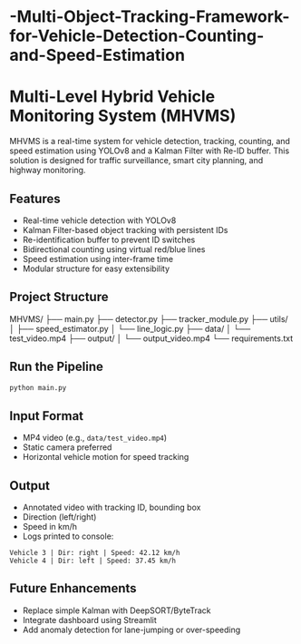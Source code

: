 # -Multi-Object-Tracking-Framework-for-Vehicle-Detection-Counting-and-Speed-Estimation
# Multi-Level Hybrid Vehicle Monitoring System (MHVMS)

MHVMS is a real-time system for vehicle detection, tracking, counting, and speed estimation using YOLOv8 and a Kalman Filter with Re-ID buffer. This solution is designed for traffic surveillance, smart city planning, and highway monitoring.

## Features
- Real-time vehicle detection with YOLOv8
- Kalman Filter-based object tracking with persistent IDs
- Re-identification buffer to prevent ID switches
- Bidirectional counting using virtual red/blue lines
- Speed estimation using inter-frame time
- Modular structure for easy extensibility

## Project Structure
MHVMS/
    ├── main.py
    ├── detector.py
    ├── tracker_module.py
    ├── utils/
    │   ├── speed_estimator.py
    │   └── line_logic.py
    ├── data/
    │   └── test_video.mp4
    ├── output/
    │   └── output_video.mp4
    └── requirements.txt

## Run the Pipeline
```bash
python main.py
```

## Input Format
- MP4 video (e.g., `data/test_video.mp4`)
- Static camera preferred
- Horizontal vehicle motion for speed tracking

## Output
- Annotated video with tracking ID, bounding box
- Direction (left/right)
- Speed in km/h
- Logs printed to console:
```
Vehicle 3 | Dir: right | Speed: 42.12 km/h
Vehicle 4 | Dir: left | Speed: 37.45 km/h
```

## Future Enhancements
- Replace simple Kalman with DeepSORT/ByteTrack
- Integrate dashboard using Streamlit
- Add anomaly detection for lane-jumping or over-speeding
